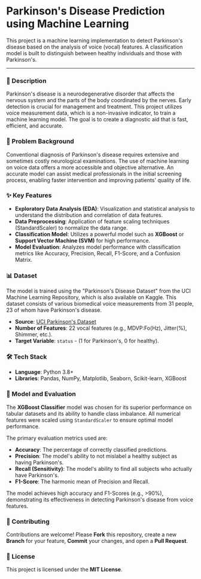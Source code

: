 # Parkinson's Disease Prediction using Machine Learning

[](https://opensource.org/licenses/MIT)
[](https://www.python.org/downloads/)
[](https://scikit-learn.org/)

This project is a machine learning implementation to detect Parkinson's disease based on the analysis of voice (vocal) features. A classification model is built to distinguish between healthy individuals and those with Parkinson's.

-----

### 📝 Description

Parkinson's disease is a neurodegenerative disorder that affects the nervous system and the parts of the body coordinated by the nerves. Early detection is crucial for management and treatment. This project utilizes voice measurement data, which is a non-invasive indicator, to train a machine learning model. The goal is to create a diagnostic aid that is fast, efficient, and accurate.

### 🎯 Problem Background

Conventional diagnosis of Parkinson's disease requires extensive and sometimes costly neurological examinations. The use of machine learning on voice data offers a more accessible and objective alternative. An accurate model can assist medical professionals in the initial screening process, enabling faster intervention and improving patients' quality of life.

### ✨ Key Features

  - **Exploratory Data Analysis (EDA)**: Visualization and statistical analysis to understand the distribution and correlation of data features.
  - **Data Preprocessing**: Application of feature scaling techniques (StandardScaler) to normalize the data range.
  - **Classification Model**: Utilizes a powerful model such as **XGBoost** or **Support Vector Machine (SVM)** for high performance.
  - **Model Evaluation**: Analyzes model performance with classification metrics like Accuracy, Precision, Recall, F1-Score, and a Confusion Matrix.

### 📊 Dataset

The model is trained using the "Parkinson's Disease Dataset" from the UCI Machine Learning Repository, which is also available on Kaggle. This dataset consists of various biomedical voice measurements from 31 people, 23 of whom have Parkinson's disease.

  - **Source**: [UCI Parkinson's Dataset](https://archive.ics.uci.edu/ml/datasets/parkinsons)
  - **Number of Features**: 22 vocal features (e.g., MDVP:Fo(Hz), Jitter(%), Shimmer, etc.).
  - **Target Variable**: `status` - (1 for Parkinson's, 0 for healthy).

### 🛠️ Tech Stack

  - **Language**: Python 3.8+
  - **Libraries**: Pandas, NumPy, Matplotlib, Seaborn, Scikit-learn, XGBoost

### 🤖 Model and Evaluation

The **XGBoost Classifier** model was chosen for its superior performance on tabular datasets and its ability to handle class imbalance. All numerical features were scaled using `StandardScaler` to ensure optimal model performance.

The primary evaluation metrics used are:

  - **Accuracy**: The percentage of correctly classified predictions.
  - **Precision**: The model's ability to not mislabel a healthy subject as having Parkinson's.
  - **Recall (Sensitivity)**: The model's ability to find all subjects who actually have Parkinson's.
  - **F1-Score**: The harmonic mean of Precision and Recall.

The model achieves high accuracy and F1-Scores (e.g., \>90%), demonstrating its effectiveness in detecting Parkinson's disease from voice features.

### 🤝 Contributing

Contributions are welcome\! Please **Fork** this repository, create a new **Branch** for your feature, **Commit** your changes, and open a **Pull Request**.

### 📄 License

This project is licensed under the **MIT License**.
